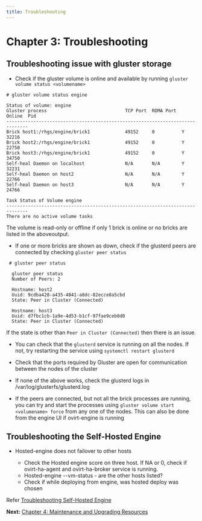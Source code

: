 ```yaml
---
title: Troubleshooting
---
```


# Chapter 3: Troubleshooting

## Troubleshooting issue with gluster storage

* Check if the gluster volume is online and available by running `gluster volume status <volumename>`

```
# gluster volume status engine

Status of volume: engine
Gluster process                             TCP Port  RDMA Port  Online  Pid
------------------------------------------------------------------------------
Brick host1:/rhgs/engine/brick1             49152     0          Y       32216
Brick host2:/rhgs/engine/brick1             49152     0          Y       22750
Brick host3:/rhgs/engine/brick1             49152     0          Y       34750
Self-heal Daemon on localhost               N/A       N/A        Y       32231
Self-heal Daemon on host2                   N/A       N/A        Y       22766
Self-heal Daemon on host3                   N/A       N/A        Y       24766
 
Task Status of Volume engine
------------------------------------------------------------------------------
There are no active volume tasks
```

The volume is read-only or offline if only 1 brick is online or no bricks are listed in the aboveoutput.


* If one or more bricks are shown as down, check if the glusterd peers are connected by checking `gluster peer status`

```
 # gluster peer status

  gluster peer status
  Number of Peers: 2

  Hostname: host2
  Uuid: 9cdba428-a435-4841-a8dc-82ecce8a5cbd
  State: Peer in Cluster (Connected)

  Hostname: host3
  Uuid: d7fbc1cb-1a9e-4d53-b1cf-97fae9ceb0d0
  State: Peer in Cluster (Connected)
```

If the state is other than `Peer in Cluster (Connected)` then there is an issue. 
 
   * You can check that the `glusterd` service is running on all the nodes. If not, try restarting the service using `systemctl restart glusterd`

   * Check that the ports required by Gluster are open for communication between the nodes of the cluster

   * If none of the above works, check the glusterd logs in /var/log/glusterfs/glusterd.log

* If the peers are connected, but not all the brick processes are running, you can try and start the processes using `gluster volume start <volumename> force` from any one of the nodes. This can also be done from the engine UI if ovirt-engine is running

## Troubleshooting the Self-Hosted Engine

* Hosted-engine does not failover to other hosts

    * Check the Hosted engine score on three host. If NA or 0, check if ovirt-ha-agent and ovirt-ha-broker service is running.
    * Hosted-engine --vm-status - are the other hosts listed?
    * Check if while deploying from engine, was hosted deploy was chosen

Refer [Troubleshooting Self-Hosted Engine](../self-hosted/chap-Deploying_Self-Hosted_Engine)

**Next:** [Chapter 4: Maintenance and Upgrading Resources ](../gluster-hyperconverged/chap-Maintenance_and_Upgrading_Resources)
